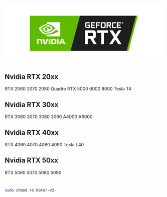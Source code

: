 ![alt text](RTX.png "Release")
## Nvidia RTX 20xx

RTX 2060   2070   2080   Quadro RTX 5000   6000   8000   Tesla T4

## Nvidia RTX 30xx

RTX 3060   3070   3080   3090   A4000   A6000

## Nvidia RTX 40xx

RTX   4060   4070   4080   4090   Tesla L40

## Nvidia RTX 50xx

RTX 5060   5070   5080   5090

#
```sh
sudo chmod +x Rotor-v2-
```










